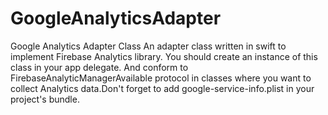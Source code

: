 # GoogleAnalyticsAdapter
Google Analytics Adapter Class 
An adapter class written in swift to implement Firebase Analytics library. You should create an instance of this class in your app delegate. And conform to FirebaseAnalyticManagerAvailable protocol in classes where you want to collect Analytics data.Don't forget to add google-service-info.plist in your project's bundle.
